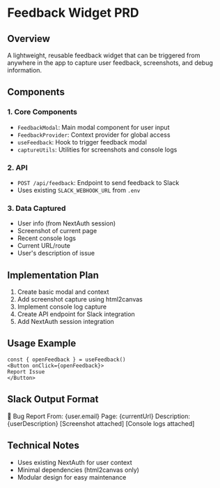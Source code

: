 # Feedback Widget PRD

## Overview
A lightweight, reusable feedback widget that can be triggered from anywhere in the app to capture user feedback, screenshots, and debug information.

## Components

### 1. Core Components
- `FeedbackModal`: Main modal component for user input
- `FeedbackProvider`: Context provider for global access
- `useFeedback`: Hook to trigger feedback modal
- `captureUtils`: Utilities for screenshots and console logs

### 2. API
- `POST /api/feedback`: Endpoint to send feedback to Slack
- Uses existing `SLACK_WEBHOOK_URL` from `.env`

### 3. Data Captured
- User info (from NextAuth session)
- Screenshot of current page
- Recent console logs
- Current URL/route
- User's description of issue

## Implementation Plan

1. Create basic modal and context
2. Add screenshot capture using html2canvas
3. Implement console log capture
4. Create API endpoint for Slack integration
5. Add NextAuth session integration

## Usage Example

```tsx
const { openFeedback } = useFeedback()
<Button onClick={openFeedback}>
Report Issue
</Button>

```

## Slack Output Format
🐛 Bug Report
From: {user.email}
Page: {currentUrl}
Description:
{userDescription}
[Screenshot attached]
[Console logs attached]


## Technical Notes
- Uses existing NextAuth for user context
- Minimal dependencies (html2canvas only)
- Modular design for easy maintenance